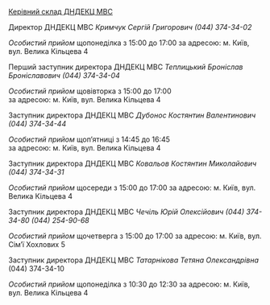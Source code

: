 [Керівний склад ДНДЕКЦ МВС](https://dndekc.mvs.gov.ua/%d0%b4%d0%bd%d0%b4%d0%b5%d0%ba%d1%86-%d0%ba%d0%b5%d1%80%d1%96%d0%b2%d0%bd%d0%b8%d1%86%d1%82%d0%b2%d0%be/)

Директор ДНДЕКЦ МВС
*Кримчук Сергій Григорович*
_(044) 374-34-02_

_Особистий прийом_
щопонеділка з 15:00 до 17:00 
за адресою: м. Київ, вул. Велика Кільцева 4 


Перший заступник директора ДНДЕКЦ МВС 
*Теплицький Броніслав Броніславович*
_(044) 374-34-04_

_Особистий прийом_
щовівторка з 15:00 до 17:00  
за адресою: м. Київ, вул. Велика Кільцева 4 


Заступник директора ДНДЕКЦ МВС 
*Дубонос Костянтин Валентинович*
_(044) 374-34-44_
 
_Особистий прийом_
щоп’ятниці з 14:45 до 16:45  
за адресою: м. Київ, вул. Велика Кільцева 4 


Заступник директора ДНДЕКЦ МВС 
*Ковальов Костянтин Миколайович*
_(044) 374-34-31_

_Особистий прийом_
щосереди з 15:00 до 17:00
за адресою: м. Київ, вул. Велика Кільцева 4 


Заступник директора ДНДЕКЦ МВС 
*Чечіль Юрій Олексійович*
_(044) 374-34-80_
_(044) 254-90-68_

_Особистий прийом_
щочетверга з 15:00 до 17:00
за адресою: м. Київ, вул. Сім’ї Хохлових 5  


Заступник директора ДНДЕКЦ МВС 
*Татарнікова Тетяна Олександрівна*
(044) 374-34-10

_Особистий прийом_
щопонеділка з 10:30 до 12:30
за адресою: м. Київ, вул. Велика Кільцева 4   